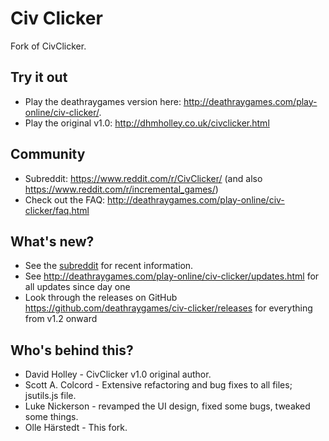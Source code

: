 # Civ Clicker

Fork of CivClicker.

## Try it out

* Play the deathraygames version here: http://deathraygames.com/play-online/civ-clicker/.
* Play the original v1.0: http://dhmholley.co.uk/civclicker.html

## Community

* Subreddit: https://www.reddit.com/r/CivClicker/ (and also https://www.reddit.com/r/incremental_games/) 
* Check out the FAQ: http://deathraygames.com/play-online/civ-clicker/faq.html

## What's new?

* See the [subreddit](https://reddit.com/r/civclicker) for recent information.
* See http://deathraygames.com/play-online/civ-clicker/updates.html for all updates since day one
* Look through the releases on GitHub https://github.com/deathraygames/civ-clicker/releases for everything from v1.2 onward

## Who's behind this?

* David Holley - CivClicker v1.0 original author.
* Scott A. Colcord - Extensive refactoring and bug fixes to all files; jsutils.js file.
* Luke Nickerson - revamped the UI design, fixed some bugs, tweaked some things.
* Olle Härstedt - This fork.

